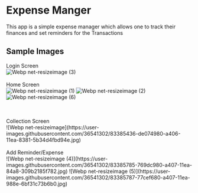 # Expense Manger
This app is a simple expense manager which allows one to track their finances and set reminders for the Transactions
<br/>

## Sample Images
Login Screen <br/>
![Webp net-resizeimage (3)](https://user-images.githubusercontent.com/36541302/83385606-2e7ea700-a407-11ea-9e79-d624442a9328.jpg)
<br/>
<br/>
Home Screen <br/>
![Webp net-resizeimage (1)](https://user-images.githubusercontent.com/36541302/83385523-0727da00-a407-11ea-87d0-60883224ad91.jpg)
![Webp net-resizeimage (2)](https://user-images.githubusercontent.com/36541302/83385526-07c07080-a407-11ea-8be1-9d2023fda5ed.jpg)
![Webp net-resizeimage (6)](https://user-images.githubusercontent.com/36541302/83386940-7ef70400-a409-11ea-8a76-72bd22dff69e.jpg)

<br/>
<br/>
Collection Screen <br/>
![Webp net-resizeimage](https://user-images.githubusercontent.com/36541302/83385436-de074980-a406-11ea-8381-5b34d4fbd94e.jpg)
<br/>
<br/>
Add Reminder/Expense <br/>
![Webp net-resizeimage (4)](https://user-images.githubusercontent.com/36541302/83385785-769dc980-a407-11ea-84a8-309b2185f782.jpg)
![Webp net-resizeimage (5)](https://user-images.githubusercontent.com/36541302/83385787-77cef680-a407-11ea-988e-6bf31c73b6b0.jpg)

